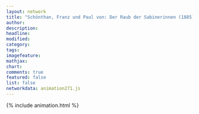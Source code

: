 ```yaml
---
layout: network
title: "Schönthan, Franz und Paul von: Der Raub der Sabinerinnen (1885)"
author:
description:
headline:
modified:
category:
tags:
imagefeature: 
mathjax: 
chart: 
comments: true
featured: false
list: false
networkdata: animation271.js
---
```

{% include animation.html %}
